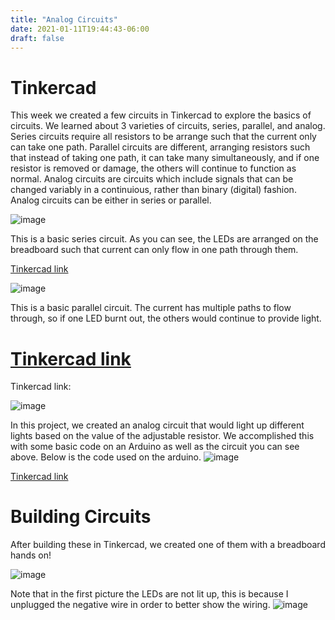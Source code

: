 ```yaml
---
title: "Analog Circuits"
date: 2021-01-11T19:44:43-06:00
draft: false
---
```


# Tinkercad
This week we created a few circuits in Tinkercad to explore the basics of circuits. We learned about 3 varieties of circuits, series, parallel, and analog. Series circuits require all resistors to be arrange such that the current only can take one path. Parallel circuits are different, arranging resistors such that instead of taking one path, it can take many simultaneously, and if one resistor is removed or damage, the others will continue to function as normal. Analog circuits are circuits which include signals that can be changed variably in a continuious, rather than binary (digital) fashion. Analog circuits can be either in series or parallel.

![image](../images/series.png)

This is a basic series circuit. As you can see, the LEDs are arranged on the breadboard such that current can only flow in one path through them.

[Tinkercad link](https://www.tinkercad.com/things/iTgSzZUdWof-terrific-tumelo/editel?tenant=circuits)

![image](../images/paralle.png)

This is a basic parallel circuit. The current has multiple paths to flow through, so if one LED burnt out, the others would continue to provide light.


[Tinkercad link](https://www.tinkercad.com/things/clRP9Yy7Rd2-stunning-bombul/editel)
=======
Tinkercad link:

![image](../images/stoplight.png)

In this project, we created an analog circuit that would light up different lights based on the value of the adjustable resistor. We accomplished this with some basic code on an Arduino as well as the circuit you can see above. Below is the code used on the arduino.
![image](../images/stoplightcode.png)


[Tinkercad link](https://www.tinkercad.com/things/aLr1blAbi39-incredible-gogo/editel)




# Building Circuits
After building these in Tinkercad, we created one of them with a breadboard hands on!

![image](../images/paralleltop.jpeg)

Note that in the first picture the LEDs are not lit up, this is because I unplugged the negative wire in order to better show the wiring.
![image](../images/parallelside.jpeg)

